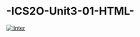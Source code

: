 # -ICS2O-Unit3-01-HTML-
[![linter](https://github.com/dylan-stepa/-ics2o-unit3-01-html-/workflows/linter/badge.svg)](https://github.com/marketplace/actions/super-linter)
